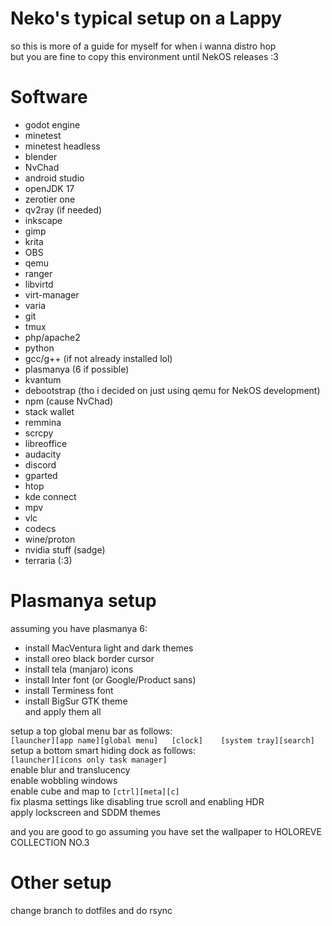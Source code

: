 # Neko's typical setup on a Lappy  
so this is more of a guide for myself for when i wanna distro hop  
but you are fine to copy this environment until NekOS releases :3  

# Software  
- godot engine  
- minetest  
- minetest headless  
- blender  
- NvChad  
- android studio  
- openJDK 17  
- zerotier one  
- qv2ray (if needed)  
- inkscape  
- gimp  
- krita  
- OBS  
- qemu  
- ranger  
- libvirtd  
- virt-manager  
- varia  
- git  
- tmux  
- php/apache2  
- python  
- gcc/g++ (if not already installed lol)  
- plasmanya (6 if possible)  
- kvantum  
- debootstrap (tho i decided on just using qemu for NekOS development)  
- npm (cause NvChad)  
- stack wallet  
- remmina  
- scrcpy  
- libreoffice  
- audacity  
- discord  
- gparted  
- htop  
- kde connect  
- mpv  
- vlc  
- codecs
- wine/proton  
- nvidia stuff (sadge)  
- terraria (:3)  

# Plasmanya setup  
assuming you have plasmanya 6:  
- install MacVentura light and dark themes  
- install oreo black border cursor  
- install tela (manjaro) icons  
- install Inter font (or Google/Product sans)  
- install Terminess font  
- install BigSur GTK theme  
and apply them all  
  
setup a top global menu bar as follows:  
`[launcher][app name][global menu]   [clock]    [system tray][search]`  
setup a bottom smart hiding dock as follows:  
`[launcher][icons only task manager]`  
enable blur and translucency  
enable wobbling windows  
enable cube and map to `[ctrl][meta][c]`  
fix plasma settings like disabling true scroll and enabling HDR  
apply lockscreen and SDDM themes  
  
and you are good to go assuming you have set the wallpaper to HOLOREVE COLLECTION NO.3  

# Other setup  
change branch to dotfiles and do rsync  
